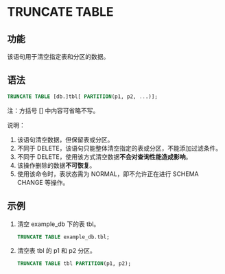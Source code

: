 # TRUNCATE TABLE

## 功能

该语句用于清空指定表和分区的数据。

## 语法

```sql
TRUNCATE TABLE [db.]tbl[ PARTITION(p1, p2, ...)];
```

注：方括号 [] 中内容可省略不写。

说明：

1. 该语句清空数据，但保留表或分区。
2. 不同于 DELETE，该语句只能整体清空指定的表或分区，不能添加过滤条件。
3. 不同于 DELETE，使用该方式清空数据**不会对查询性能造成影响**。
4. 该操作删除的数据**不可恢复**。
5. 使用该命令时，表状态需为 NORMAL，即不允许正在进行 SCHEMA CHANGE 等操作。

## 示例

1. 清空 example_db 下的表 tbl。

    ```sql
    TRUNCATE TABLE example_db.tbl;
    ```

2. 清空表 tbl 的 p1 和 p2 分区。

    ```sql
    TRUNCATE TABLE tbl PARTITION(p1, p2);
    ```
